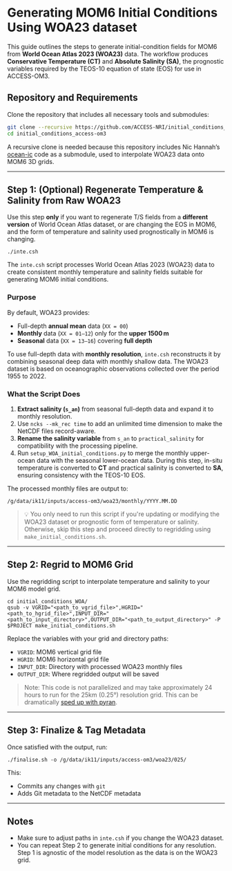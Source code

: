 # Generating MOM6 Initial Conditions Using WOA23 dataset

This guide outlines the steps to generate initial-condition fields for MOM6 from **World Ocean Atlas 2023 (WOA23)** data. The workflow produces **Conservative Temperature (CT)** and **Absolute Salinity (SA)**, the prognostic variables required by the TEOS-10 equation of state (EOS) for use in ACCESS-OM3.


## Repository and Requirements

Clone the repository that includes all necessary tools and submodules:

```bash
git clone --recursive https://github.com/ACCESS-NRI/initial_conditions_access-om3.git
cd initial_conditions_access-om3
```

A recursive clone is needed because this repository includes Nic Hannah’s [ocean-ic](https://github.com/COSIMA/ocean-ic) code as a submodule, used to interpolate WOA23 data onto MOM6 3D grids.

---

## Step 1: (Optional) Regenerate Temperature & Salinity from Raw WOA23

Use this step **only** if you want to regenerate T/S fields from a **different version** of World Ocean Atlas dataset, or are changing the EOS in MOM6, 
and the form of temperature and salinity used prognostically in MOM6 is changing.

```
./inte.csh
```

The `inte.csh` script processes World Ocean Atlas 2023 (WOA23) data to create consistent monthly temperature and salinity fields suitable for generating MOM6 initial conditions.

### Purpose

By default, WOA23 provides:
- Full-depth **annual mean** data (`XX = 00`)
- **Monthly** data (`XX = 01–12`) only for the **upper 1500 m**
- **Seasonal** data (`XX = 13–16`) covering **full depth**

To use full-depth data with **monthly resolution**, `inte.csh` reconstructs it by combining seasonal deep data with monthly shallow data. The WOA23 dataset is based on oceanographic observations collected over the period 1955 to 2022.

### What the Script Does

1. **Extract salinity (`s_an`)** from seasonal full-depth data and expand it to monthly resolution.
2. Use `ncks --mk_rec time` to add an unlimited time dimension to make the NetCDF files record-aware.
3. **Rename the salinity variable** from `s_an` to `practical_salinity` for compatibility with the processing pipeline.
4. Run `setup_WOA_initial_conditions.py` to merge the monthly upper-ocean data with the seasonal lower-ocean data. During this step, in-situ temperature is converted to **CT** and practical salinity is converted to **SA**, ensuring consistency with the TEOS-10 EOS.

The processed monthly files are output to:
```
/g/data/ik11/inputs/access-om3/woa23/monthly/YYYY.MM.DD
```

> 💡 You only need to run this script if you're updating or modifying the WOA23 dataset or prognostic form of temperature or salinity. Otherwise, skip this step and proceed directly to regridding using `make_initial_conditions.sh`.

---

## Step 2: Regrid to MOM6 Grid

Use the regridding script to interpolate temperature and salinity to your MOM6 model grid.

```
cd initial_conditions_WOA/
qsub -v VGRID="<path_to_vgrid_file>",HGRID="<path_to_hgrid_file>",INPUT_DIR="<path_to_input_directory>",OUTPUT_DIR="<path_to_output_directory>" -P $PROJECT make_initial_conditions.sh
```

Replace the variables with your grid and directory paths:

- `VGRID`: MOM6 vertical grid file
- `HGRID`: MOM6 horizontal grid file
- `INPUT_DIR`: Directory with processed WOA23 monthly files
- `OUTPUT_DIR`: Where regridded output will be saved

> Note: This code is not parallelized and may take approximately 24 hours to run for the 25km (0.25°) resolution grid. This can be dramatically [sped up with pyran](https://github.com/COSIMA/ocean-regrid/issues/13).

---

## Step 3: Finalize & Tag Metadata

Once satisfied with the output, run:

```
./finalise.sh -o /g/data/ik11/inputs/access-om3/woa23/025/
```

This:
- Commits any changes with `git`
- Adds Git metadata to the NetCDF metadata

---

##  Notes

- Make sure to adjust paths in `inte.csh` if you change the WOA23 dataset.
- You can repeat Step 2 to generate initial conditions for any resolution. Step 1 is agnostic of the model resolution as the data is on the WOA23 grid.

